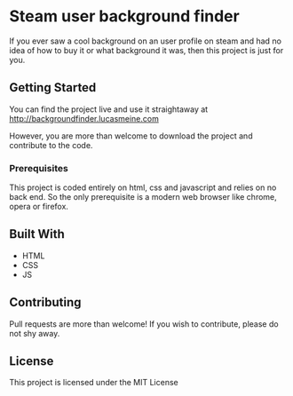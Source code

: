# Steam user background finder

If you ever saw a cool background on an user profile on steam and had no idea of how to buy it or what background it was, then this project is just for you.

## Getting Started

You can find the project live and use it straightaway at http://backgroundfinder.lucasmeine.com

However, you are more than welcome to download the project and contribute to the code.

### Prerequisites

This project is coded entirely on html, css and javascript and relies on no back end. So the only prerequisite is a modern web browser like chrome, opera or firefox.

## Built With

* HTML
* CSS
* JS

## Contributing

Pull requests are more than welcome! If you wish to contribute, please do not shy away.

## License

This project is licensed under the MIT License


